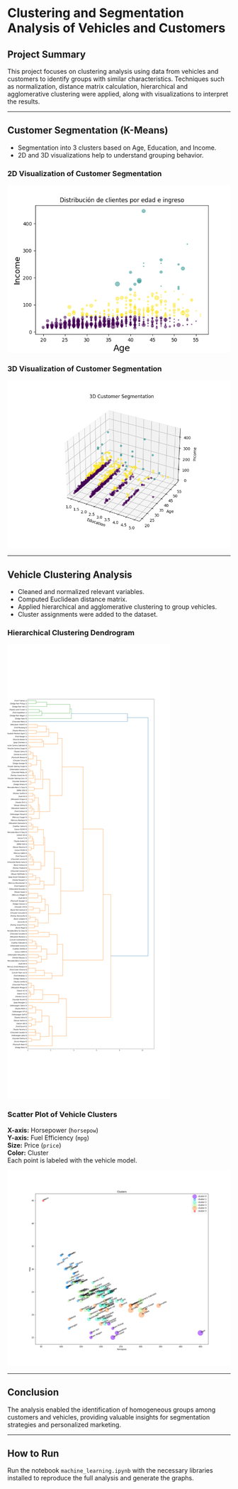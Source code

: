 # Clustering and Segmentation Analysis of Vehicles and Customers

## Project Summary

This project focuses on clustering analysis using data from vehicles and customers to identify groups with similar characteristics. Techniques such as normalization, distance matrix calculation, hierarchical and agglomerative clustering were applied, along with visualizations to interpret the results.

---

## Customer Segmentation (K-Means)

- Segmentation into 3 clusters based on Age, Education, and Income.
- 2D and 3D visualizations help to understand grouping behavior.

### 2D Visualization of Customer Segmentation

![Customers by Age and Income](https://raw.githubusercontent.com/LuisBuruato/M-L-Principles-/main/images/clientes_edad_ingreso.png)

### 3D Visualization of Customer Segmentation

![3D Segmentation](https://raw.githubusercontent.com/LuisBuruato/M-L-Principles-/main/images/3D_customer_segmentation.png)

---

## Vehicle Clustering Analysis

- Cleaned and normalized relevant variables.
- Computed Euclidean distance matrix.
- Applied hierarchical and agglomerative clustering to group vehicles.
- Cluster assignments were added to the dataset.

### Hierarchical Clustering Dendrogram

![Dendrogram](https://raw.githubusercontent.com/LuisBuruato/M-L-Principles-/main/images/dendrogram.png)

### Scatter Plot of Vehicle Clusters

**X-axis:** Horsepower (`horsepow`)  
**Y-axis:** Fuel Efficiency (`mpg`)  
**Size:** Price (`price`)  
**Color:** Cluster  
Each point is labeled with the vehicle model.

![Vehicle Clusters](https://raw.githubusercontent.com/LuisBuruato/M-L-Principles-/main/images/clusters_scatter.png)

---

## Conclusion

The analysis enabled the identification of homogeneous groups among customers and vehicles, providing valuable insights for segmentation strategies and personalized marketing.

---

## How to Run

Run the notebook `machine_learning.ipynb` with the necessary libraries installed to reproduce the full analysis and generate the graphs.



